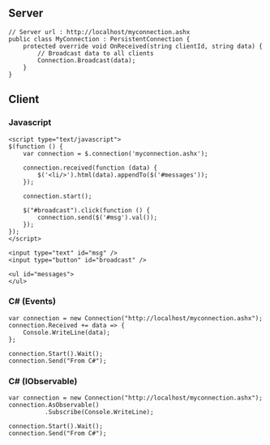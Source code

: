 ## Server
    // Server url : http://localhost/myconnection.ashx
    public class MyConnection : PersistentConnection {
        protected override void OnReceived(string clientId, string data) {
            // Broadcast data to all clients
            Connection.Broadcast(data);
        }
    }

## Client
### Javascript
    
    <script type="text/javascript">
    $(function () {
        var connection = $.connection('myconnection.ashx');

        connection.received(function (data) {
            $('<li/>').html(data).appendTo($('#messages'));
        });
        
        connection.start();
        
        $("#broadcast").click(function () {
            connection.send($('#msg').val());
        });
    });
    </script>

    <input type="text" id="msg" />
    <input type="button" id="broadcast" />

    <ul id="messages">
    </ul>
    
### C# (Events)
    
    var connection = new Connection("http://localhost/myconnection.ashx");
    connection.Received += data => {
        Console.WriteLine(data);
    };

    connection.Start().Wait();
    connection.Send("From C#");
    
### C# (IObservable)
    
    var connection = new Connection("http://localhost/myconnection.ashx");
    connection.AsObservable()
              .Subscribe(Console.WriteLine);
    
    connection.Start().Wait();
    connection.Send("From C#");